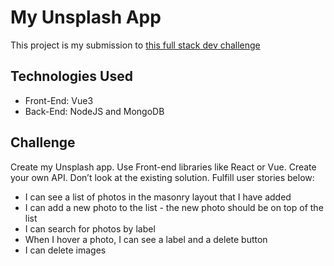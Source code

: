 # My Unsplash App

This project is my submission to [this full stack dev challenge](https://devchallenges.io/challenges/rYyhwJAxMfES5jNQ9YsP)

## Technologies Used
 * Front-End: Vue3
 * Back-End: NodeJS and MongoDB

## Challenge

Create my Unsplash app. Use Front-end libraries like React or Vue. Create your own API. Don’t look at the existing solution. Fulfill user stories below:
  * I can see a list of photos in the masonry layout that I have added
  * I can add a new photo to the list - the new photo should be on top of the list
  * I can search for photos by label
  * When I hover a photo, I can see a label and a delete button
  * I can delete images